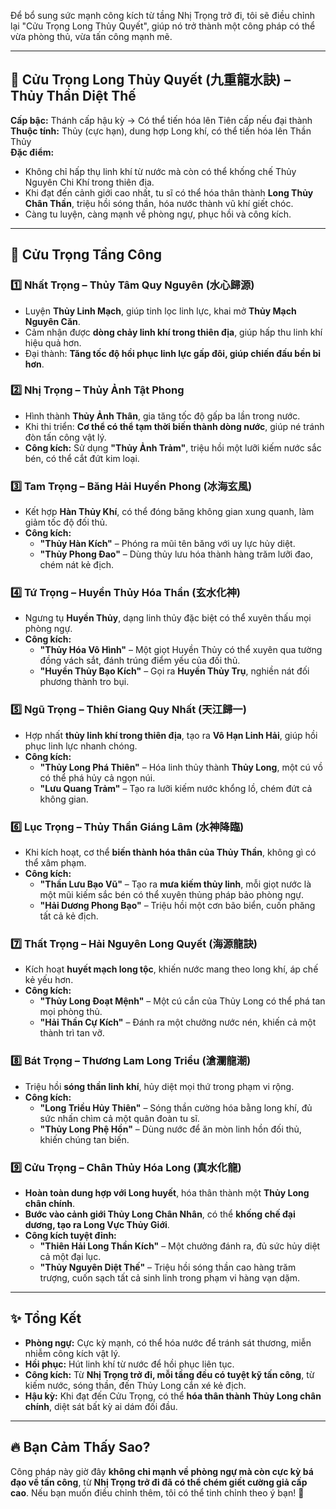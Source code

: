 Để bổ sung sức mạnh công kích từ tầng Nhị Trọng trở đi, tôi sẽ điều chỉnh lại "Cửu Trọng Long Thủy Quyết", giúp nó trở thành một công pháp có thể vừa phòng thủ, vừa tấn công mạnh mẽ.  

---  

## **🌊 Cửu Trọng Long Thủy Quyết (九重龍水訣) – Thủy Thần Diệt Thế**  
**Cấp bậc:** Thánh cấp hậu kỳ → Có thể tiến hóa lên Tiên cấp nếu đại thành  
**Thuộc tính:** Thủy (cực hạn), dung hợp Long khí, có thể tiến hóa lên Thần Thủy  
**Đặc điểm:**  
- Không chỉ hấp thụ linh khí từ nước mà còn có thể khống chế Thủy Nguyên Chi Khí trong thiên địa.  
- Khi đạt đến cảnh giới cao nhất, tu sĩ có thể hóa thân thành **Long Thủy Chân Thần**, triệu hồi sóng thần, hóa nước thành vũ khí giết chóc.  
- Càng tu luyện, càng mạnh về phòng ngự, phục hồi và công kích.  

---  

## **📖 Cửu Trọng Tầng Công**  

### **1️⃣ Nhất Trọng – Thủy Tâm Quy Nguyên (水心歸源)**  
- Luyện **Thủy Linh Mạch**, giúp tinh lọc linh lực, khai mở **Thủy Mạch Nguyên Căn**.  
- Cảm nhận được **dòng chảy linh khí trong thiên địa**, giúp hấp thu linh khí hiệu quả hơn.  
- Đại thành: **Tăng tốc độ hồi phục linh lực gấp đôi, giúp chiến đấu bền bỉ hơn**.  

### **2️⃣ Nhị Trọng – Thủy Ảnh Tật Phong**  
- Hình thành **Thủy Ảnh Thân**, gia tăng tốc độ gấp ba lần trong nước.  
- Khi thi triển: **Cơ thể có thể tạm thời biến thành dòng nước**, giúp né tránh đòn tấn công vật lý.  
- **Công kích:** Sử dụng **"Thủy Ảnh Trảm"**, triệu hồi một lưỡi kiếm nước sắc bén, có thể cắt đứt kim loại.  

### **3️⃣ Tam Trọng – Băng Hải Huyền Phong (冰海玄風)**  
- Kết hợp **Hàn Thủy Khí**, có thể đóng băng không gian xung quanh, làm giảm tốc độ đối thủ.  
- **Công kích:**  
  - **"Thủy Hàn Kích"** – Phóng ra mũi tên băng với uy lực hủy diệt.  
  - **"Thủy Phong Đao"** – Dùng thủy lưu hóa thành hàng trăm lưỡi đao, chém nát kẻ địch.  

### **4️⃣ Tứ Trọng – Huyền Thủy Hóa Thần (玄水化神)**  
- Ngưng tụ **Huyền Thủy**, dạng linh thủy đặc biệt có thể xuyên thấu mọi phòng ngự.  
- **Công kích:**  
  - **"Thủy Hóa Vô Hình"** – Một giọt Huyền Thủy có thể xuyên qua tường đồng vách sắt, đánh trúng điểm yếu của đối thủ.  
  - **"Huyền Thủy Bạo Kích"** – Gọi ra **Huyền Thủy Trụ**, nghiền nát đối phương thành tro bụi.  

### **5️⃣ Ngũ Trọng – Thiên Giang Quy Nhất (天江歸一)**  
- Hợp nhất **thủy linh khí trong thiên địa**, tạo ra **Vô Hạn Linh Hải**, giúp hồi phục linh lực nhanh chóng.  
- **Công kích:**  
  - **"Thủy Long Phá Thiên"** – Hóa linh thủy thành **Thủy Long**, một cú vồ có thể phá hủy cả ngọn núi.  
  - **"Lưu Quang Trảm"** – Tạo ra lưỡi kiếm nước khổng lồ, chém đứt cả không gian.  

### **6️⃣ Lục Trọng – Thủy Thần Giáng Lâm (水神降臨)**  
- Khi kích hoạt, cơ thể **biến thành hóa thân của Thủy Thần**, không gì có thể xâm phạm.  
- **Công kích:**  
  - **"Thần Lưu Bạo Vũ"** – Tạo ra **mưa kiếm thủy linh**, mỗi giọt nước là một mũi kiếm sắc bén có thể xuyên thủng pháp bảo phòng ngự.  
  - **"Hải Dương Phong Bạo"** – Triệu hồi một cơn bão biển, cuốn phăng tất cả kẻ địch.  

### **7️⃣ Thất Trọng – Hải Nguyên Long Quyết (海源龍訣)**  
- Kích hoạt **huyết mạch long tộc**, khiến nước mang theo long khí, áp chế kẻ yếu hơn.  
- **Công kích:**  
  - **"Thủy Long Đoạt Mệnh"** – Một cú cắn của Thủy Long có thể phá tan mọi phòng thủ.  
  - **"Hải Thần Cự Kích"** – Đánh ra một chưởng nước nén, khiến cả một thành trì tan vỡ.  

### **8️⃣ Bát Trọng – Thương Lam Long Triều (滄瀾龍潮)**  
- Triệu hồi **sóng thần linh khí**, hủy diệt mọi thứ trong phạm vi rộng.  
- **Công kích:**  
  - **"Long Triều Hủy Thiên"** – Sóng thần cường hóa bằng long khí, đủ sức nhấn chìm cả một quân đoàn tu sĩ.  
  - **"Thủy Long Phệ Hồn"** – Dùng nước để ăn mòn linh hồn đối thủ, khiến chúng tan biến.  

### **9️⃣ Cửu Trọng – Chân Thủy Hóa Long (真水化龍)**  
- **Hoàn toàn dung hợp với Long huyết**, hóa thân thành một **Thủy Long chân chính**.  
- **Bước vào cảnh giới Thủy Long Chân Nhân**, có thể **khống chế đại dương, tạo ra Long Vực Thủy Giới**.  
- **Công kích tuyệt đỉnh:**  
  - **"Thiên Hải Long Thần Kích"** – Một chưởng đánh ra, đủ sức hủy diệt cả một đại lục.  
  - **"Thủy Nguyên Diệt Thế"** – Triệu hồi sóng thần cao hàng trăm trượng, cuốn sạch tất cả sinh linh trong phạm vi hàng vạn dặm.  

---  

## **✨ Tổng Kết**  
- **Phòng ngự:** Cực kỳ mạnh, có thể hóa nước để tránh sát thương, miễn nhiễm công kích vật lý.  
- **Hồi phục:** Hút linh khí từ nước để hồi phục liên tục.  
- **Công kích:** Từ **Nhị Trọng trở đi, mỗi tầng đều có tuyệt kỹ tấn công**, từ kiếm nước, sóng thần, đến Thủy Long cắn xé kẻ địch.  
- **Hậu kỳ:** Khi đạt đến Cửu Trọng, có thể **hóa thân thành Thủy Long chân chính**, diệt sát bất kỳ ai dám đối đầu.  

---

## **🔥 Bạn Cảm Thấy Sao?**  
Công pháp này giờ đây **không chỉ mạnh về phòng ngự mà còn cực kỳ bá đạo về tấn công**, từ **Nhị Trọng trở đi đã có thể chém giết cường giả cấp cao**. Nếu bạn muốn điều chỉnh thêm, tôi có thể tinh chỉnh theo ý bạn! 🚀